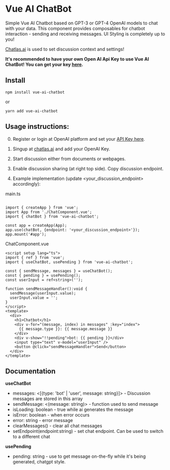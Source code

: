 # Vue AI ChatBot

Simple Vue AI Chatbot based on GPT-3 or GPT-4 OpenAI models to chat with your data. This component provides composables for chatbot interaction - sending and receiving messages. UI Styling is completely up to you!

[Chatlas.ai](https://chatlas.ai) is used to set discussion context and settings!

**It's recommended to have your own Open AI Api Key to use Vue AI ChatBot! You can get your key [here](https://platform.openai.com/account/api-keys).**

## Install

``npm install vue-ai-chatbot``

or

``yarn add vue-ai-chatbot``

## Usage instructions: 

0. Register or login at OpenAI platform and set your [API Key here](https://platform.openai.com/account/api-keys).

1. Singup at [chatlas.ai](https://chatlas.ai) and add your OpenAI Key.

2. Start discussion either from documents or webpages. 

3. Enable discussion sharing (at right top side). Copy discussion endpoint.

4. Example implementation (update <your_discussion_endpoint> accordingly):

main.ts
```vuets

import { createApp } from 'vue';
import App from './ChatComponent.vue';
import { chatBot } from 'vue-ai-chatbot';

const app = createApp(App);
app.use(chatBot, {endpoint: '<your_discussion_endpoint>'});
app.mount('#app');

```

ChatComponent.vue
```vuets
<script setup lang="ts">
import { ref } from 'vue';
import { useChatBot, usePending } from 'vue-ai-chatbot';

const { sendMessage, messages } = useChatBot(); 
const { pending } = usePending();
const userInput = ref<string>('');

function sendMessageHandler():void {
  sendMessage(userInput.value);
  userInput.value = '';
}
</script>
<template>
  <div>
    <h1>Chatbot</h1>
    <div v-for="(message, index) in messages" :key="index">
      {{ message.type }}: {{ message.message }}
    </div>
    <div v-show="!!pending">bot: {{ pending }}</div>
    <input type="text" v-model="userInput" />
    <button @click="sendMessageHandler">Send</button>
  </div>
</template>
```

## Documentation

**useChatBot**
  - messages: <[{type: 'bot' | 'user', message: string}]> - Discussion messages are stored in this array
  - sendMessage: <(message: string)> - function used to send message
  - isLoading: boolean - true while ai generates the message
  - isError: boolean - when error occurs 
  - error: string - error message
  - clearMessages() - clear all chat messages
  - setEndpoint(endpoint:string) - set chat endpoint. Can be used to switch to a different chat

**usePending**
  - pending: string - use to get message on-the-fly while it's being generated, chatgpt style.

